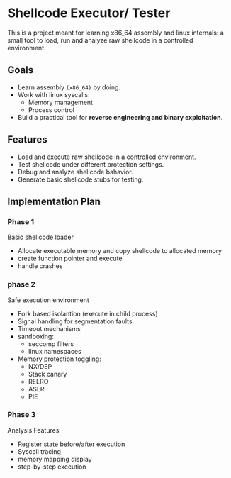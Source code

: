 # Shellcode Executor/ Tester

This is a project meant for learning x86_64 assembly and linux internals: a small tool to load, run and analyze raw shellcode in a controlled environment.

## Goals 
- Learn assembly `(x86_64)` by doing.
- Work with linux syscalls:
	- Memory management
	- Process control
- Build a practical tool for **reverse engineering and binary exploitation**.

## Features
- Load and execute raw shellcode in a controlled environment.
- Test shellcode under different protection settings.
- Debug and analyze shellcode bahavior.
- Generate basic shellcode stubs for testing.

## Implementation Plan

### Phase 1
Basic shellcode loader
- Allocate executable memory and copy shellcode to allocated memory
- create function pointer and execute
- handle crashes

### phase 2
Safe execution environment
- Fork based isolantion (execute in child process)
- Signal handling for segmentation faults
- Timeout mechanisms
- sandboxing:
	- seccomp filters
	- linux namespaces
- Memory protection toggling:
	- NX/DEP
	- Stack canary
	- RELRO
	- ASLR
	- PIE

### Phase 3
Analysis Features
- Register state before/after execution
- Syscall tracing
- memory mapping display
- step-by-step execution


